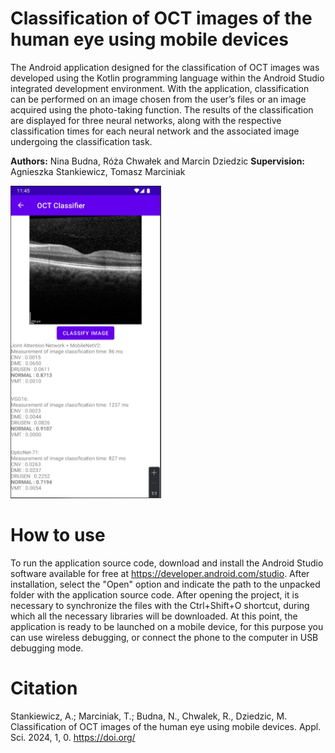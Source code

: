 # Classification of OCT images of the human eye using mobile devices

The Android application designed for the classification of OCT images was developed using the Kotlin programming language within the Android Studio integrated development environment. With the application, classification can be performed on an image chosen from the user’s files or an image acquired using the photo-taking function. The results of the classification are displayed for three neural networks, along with the respective classification times for each neural network and the associated image undergoing the classification task.

**Authors:** Nina Budna, Róża Chwałek and Marcin Dziedzic
**Supervision:** Agnieszka Stankiewicz, Tomasz Marciniak

<img src="OCT_Classifier.png" height=500 />

# How to use
To run the application source code, download and install the Android Studio software available for free at https://developer.android.com/studio. After installation, select the "Open" option and indicate the path to the unpacked folder with the application source code.
After opening the project, it is necessary to synchronize the files with the Ctrl+Shift+O shortcut, during which all the necessary libraries will be downloaded. At this point, the application is ready to be launched on a mobile device, for this purpose you can use wireless debugging, or connect the phone to the computer in USB debugging mode. 

# Citation
Stankiewicz, A.; Marciniak, T.; Budna, N., Chwalek, R., Dziedzic, M. Classification of OCT images of the human eye using mobile devices. Appl. Sci. 2024, 1, 0. https://doi.org/
